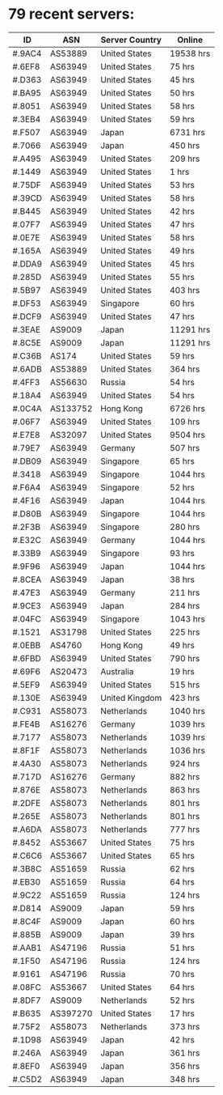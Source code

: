 # 79 recent servers:

| ID | ASN | Server Country | Online |
| ------ | ------ | ------ | ------ |
| #.9AC4 | AS53889 | United States | 19538 hrs |
| #.6EF8 | AS63949 | United States | 75 hrs |
| #.D363 | AS63949 | United States | 45 hrs |
| #.BA95 | AS63949 | United States | 50 hrs |
| #.8051 | AS63949 | United States | 58 hrs |
| #.3EB4 | AS63949 | United States | 59 hrs |
| #.F507 | AS63949 | Japan | 6731 hrs |
| #.7066 | AS63949 | Japan | 450 hrs |
| #.A495 | AS63949 | United States | 209 hrs |
| #.1449 | AS63949 | United States | 1 hrs |
| #.75DF | AS63949 | United States | 53 hrs |
| #.39CD | AS63949 | United States | 58 hrs |
| #.B445 | AS63949 | United States | 42 hrs |
| #.07F7 | AS63949 | United States | 47 hrs |
| #.0E7E | AS63949 | United States | 58 hrs |
| #.165A | AS63949 | United States | 49 hrs |
| #.DDA9 | AS63949 | United States | 45 hrs |
| #.285D | AS63949 | United States | 55 hrs |
| #.5B97 | AS63949 | United States | 403 hrs |
| #.DF53 | AS63949 | Singapore | 60 hrs |
| #.DCF9 | AS63949 | United States | 47 hrs |
| #.3EAE | AS9009 | Japan | 11291 hrs |
| #.8C5E | AS9009 | Japan | 11291 hrs |
| #.C36B | AS174 | United States | 59 hrs |
| #.6ADB | AS53889 | United States | 364 hrs |
| #.4FF3 | AS56630 | Russia | 54 hrs |
| #.18A4 | AS63949 | United States | 54 hrs |
| #.0C4A | AS133752 | Hong Kong | 6726 hrs |
| #.06F7 | AS63949 | United States | 109 hrs |
| #.E7E8 | AS32097 | United States | 9504 hrs |
| #.79E7 | AS63949 | Germany | 507 hrs |
| #.DB09 | AS63949 | Singapore | 65 hrs |
| #.3418 | AS63949 | Singapore | 1044 hrs |
| #.F6A4 | AS63949 | Singapore | 52 hrs |
| #.4F16 | AS63949 | Japan | 1044 hrs |
| #.D80B | AS63949 | Singapore | 1044 hrs |
| #.2F3B | AS63949 | Singapore | 280 hrs |
| #.E32C | AS63949 | Germany | 1044 hrs |
| #.33B9 | AS63949 | Singapore | 93 hrs |
| #.9F96 | AS63949 | Japan | 1044 hrs |
| #.8CEA | AS63949 | Japan | 38 hrs |
| #.47E3 | AS63949 | Germany | 211 hrs |
| #.9CE3 | AS63949 | Japan | 284 hrs |
| #.04FC | AS63949 | Singapore | 1043 hrs |
| #.1521 | AS31798 | United States | 225 hrs |
| #.0EBB | AS4760 | Hong Kong | 49 hrs |
| #.6FBD | AS63949 | United States | 790 hrs |
| #.69F6 | AS20473 | Australia | 19 hrs |
| #.5EF9 | AS63949 | United States | 515 hrs |
| #.130E | AS63949 | United Kingdom | 423 hrs |
| #.C931 | AS58073 | Netherlands | 1040 hrs |
| #.FE4B | AS16276 | Germany | 1039 hrs |
| #.7177 | AS58073 | Netherlands | 1039 hrs |
| #.8F1F | AS58073 | Netherlands | 1036 hrs |
| #.4A30 | AS58073 | Netherlands | 924 hrs |
| #.717D | AS16276 | Germany | 882 hrs |
| #.876E | AS58073 | Netherlands | 863 hrs |
| #.2DFE | AS58073 | Netherlands | 801 hrs |
| #.265E | AS58073 | Netherlands | 801 hrs |
| #.A6DA | AS58073 | Netherlands | 777 hrs |
| #.8452 | AS53667 | United States | 75 hrs |
| #.C6C6 | AS53667 | United States | 65 hrs |
| #.3B8C | AS51659 | Russia | 62 hrs |
| #.EB30 | AS51659 | Russia | 64 hrs |
| #.9C22 | AS51659 | Russia | 124 hrs |
| #.D814 | AS9009 | Japan | 59 hrs |
| #.8C4F | AS9009 | Japan | 60 hrs |
| #.885B | AS9009 | Japan | 39 hrs |
| #.AAB1 | AS47196 | Russia | 51 hrs |
| #.1F50 | AS47196 | Russia | 124 hrs |
| #.9161 | AS47196 | Russia | 70 hrs |
| #.08FC | AS53667 | United States | 64 hrs |
| #.8DF7 | AS9009 | Netherlands | 52 hrs |
| #.B635 | AS397270 | United States | 17 hrs |
| #.75F2 | AS58073 | Netherlands | 373 hrs |
| #.1D98 | AS63949 | Japan | 42 hrs |
| #.246A | AS63949 | Japan | 361 hrs |
| #.8EF0 | AS63949 | Japan | 356 hrs |
| #.C5D2 | AS63949 | Japan | 348 hrs |

